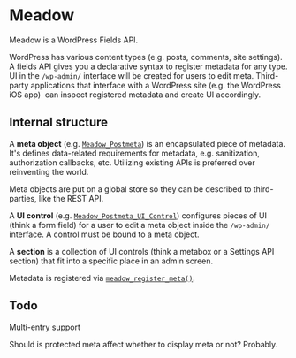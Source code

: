 # Meadow

Meadow is a WordPress Fields API.

WordPress has various content types (e.g. posts, comments, site settings).
A fields API gives you a declarative syntax to register metadata for any type.
UI in the `/wp-admin/` interface will be created for users to edit meta.
Third-party applications that interface with a WordPress site (e.g. the WordPress iOS app) 
can inspect registered metadata and create UI accordingly.

## Internal structure

A **meta object** (e.g. [`Meadow_Postmeta`](library/post/class-meadow-postmeta.php))
is an encapsulated piece of metadata. It's defines data-related requirements for metadata,
e.g. sanitization, authorization callbacks, etc. Utilizing existing APIs is preferred
over reinventing the world.

Meta objects are put on a global store so they can be described to third-parties, like
the REST API.

A **UI control** (e.g. [`Meadow_Postmeta_UI_Control`](library/post/class-meadow-postmeta-ui-control.php))
configures pieces of UI (think a form field) for a user to edit a meta object inside
the `/wp-admin/` interface. A control must be bound to a meta object.

A **section** is a collection of UI controls (think a metabox or a Settings API section)
that fit into a specific place in an admin screen.

Metadata is registered via [`meadow_register_meta()`](library/functions.php).

## Todo

Multi-entry support

Should is protected meta affect whether to display meta or not? Probably.